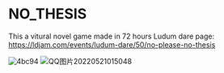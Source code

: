 # NO_THESIS
This a vitural novel game made in 72 hours
Ludum dare page: https://ldjam.com/events/ludum-dare/50/no-please-no-thesis

![4bc94](https://user-images.githubusercontent.com/55327029/169625493-6b16df68-6e31-438a-a679-9e4bd99dfb9b.png)
![QQ图片20220521015048](https://user-images.githubusercontent.com/55327029/169625494-eea34bad-e47f-4004-a120-2d0b24e2c8cd.png)
